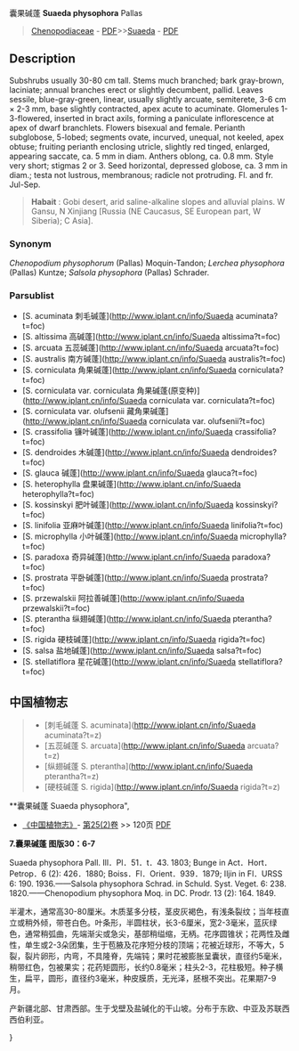 囊果碱蓬 **Suaeda physophora** Pallas

> [Chenopodiaceae](http://www.iplant.cn/info/Chenopodiaceae?t=foc) - [PDF](http://www.iplant.cn/foc/pdf/Chenopodiaceae.pdf)>>[Suaeda](http://www.iplant.cn/info/Suaeda?t=foc) - [PDF](http://www.iplant.cn/foc/pdf/Suaeda.pdf)

## Description

Subshrubs usually 30-80 cm tall. Stems much branched; bark gray-brown, laciniate; annual branches erect or slightly decumbent, pallid. Leaves sessile, blue-gray-green, linear, usually slightly arcuate, semiterete, 3-6 cm × 2-3 mm, base slightly contracted, apex acute to acuminate. Glomerules 1-3-flowered, inserted in bract axils, forming a paniculate inflorescence at apex of dwarf branchlets. Flowers bisexual and female. Perianth subglobose, 5-lobed; segments ovate, incurved, unequal, not keeled, apex obtuse; fruiting perianth enclosing utricle, slightly red tinged, enlarged, appearing saccate, ca. 5 mm in diam. Anthers oblong, ca. 0.8 mm. Style very short; stigmas 2 or 3. Seed horizontal, depressed globose, ca. 3 mm in diam.; testa not lustrous, membranous; radicle not protruding. Fl. and fr. Jul-Sep.


> **Habait** : 
> Gobi desert, arid saline-alkaline slopes and alluvial plains. W Gansu, N Xinjiang [Russia (NE Caucasus, SE European part, W Siberia); C Asia].

### Synonym
*Chenopodium* *physophorum* (Pallas) Moquin-Tandon; *Lerchea* *physophora* (Pallas) Kuntze; *Salsola* *physophora* (Pallas) Schrader.



### Parsublist

* [S.  acuminata  刺毛碱蓬](http://www.iplant.cn/info/Suaeda acuminata?t=foc)
* [S.  altissima  高碱蓬](http://www.iplant.cn/info/Suaeda altissima?t=foc)
* [S.  arcuata  五蕊碱蓬](http://www.iplant.cn/info/Suaeda arcuata?t=foc)
* [S.  australis  南方碱蓬](http://www.iplant.cn/info/Suaeda australis?t=foc)
* [S.  corniculata  角果碱蓬](http://www.iplant.cn/info/Suaeda corniculata?t=foc)
* [S.  corniculata var. corniculata  角果碱蓬(原变种)](http://www.iplant.cn/info/Suaeda corniculata var. corniculata?t=foc)
* [S.  corniculata var. olufsenii  藏角果碱蓬](http://www.iplant.cn/info/Suaeda corniculata var. olufsenii?t=foc)
* [S.  crassifolia  镰叶碱蓬](http://www.iplant.cn/info/Suaeda crassifolia?t=foc)
* [S.  dendroides  木碱蓬](http://www.iplant.cn/info/Suaeda dendroides?t=foc)
* [S.  glauca  碱蓬](http://www.iplant.cn/info/Suaeda glauca?t=foc)
* [S.  heterophylla  盘果碱蓬](http://www.iplant.cn/info/Suaeda heterophylla?t=foc)
* [S.  kossinskyi  肥叶碱蓬](http://www.iplant.cn/info/Suaeda kossinskyi?t=foc)
* [S.  linifolia  亚麻叶碱蓬](http://www.iplant.cn/info/Suaeda linifolia?t=foc)
* [S.  microphylla  小叶碱蓬](http://www.iplant.cn/info/Suaeda microphylla?t=foc)
* [S.  paradoxa  奇异碱蓬](http://www.iplant.cn/info/Suaeda paradoxa?t=foc)
* [S.  prostrata  平卧碱蓬](http://www.iplant.cn/info/Suaeda prostrata?t=foc)
* [S.  przewalskii  阿拉善碱蓬](http://www.iplant.cn/info/Suaeda przewalskii?t=foc)
* [S.  pterantha  纵翅碱蓬](http://www.iplant.cn/info/Suaeda pterantha?t=foc)
* [S.  rigida  硬枝碱蓬](http://www.iplant.cn/info/Suaeda rigida?t=foc)
* [S.  salsa  盐地碱蓬](http://www.iplant.cn/info/Suaeda salsa?t=foc)
* [S.  stellatiflora  星花碱蓬](http://www.iplant.cn/info/Suaeda stellatiflora?t=foc)


## 中国植物志

> * [刺毛碱蓬  S.  acuminata](http://www.iplant.cn/info/Suaeda acuminata?t=z)
> * [五蕊碱蓬  S.  arcuata](http://www.iplant.cn/info/Suaeda arcuata?t=z)
> * [纵翅碱蓬  S.  pterantha](http://www.iplant.cn/info/Suaeda pterantha?t=z)
> * [硬枝碱蓬  S.  rigida](http://www.iplant.cn/info/Suaeda rigida?t=z)


**囊果碱蓬 Suaeda physophora",


* [《中国植物志》](http://www.iplant.cn/frps)- [第25(2)卷](http://www.iplant.cn/frps/vol/25(2)) >> 120页 [PDF](http://www.iplant.cn/frps/pdf/25(2)/120.pdf)

**7.囊果碱蓬 图版30：6-7**

Suaeda physophora Pall. Ill．Pl．51．t．43. 1803; Bunge in Act．Hort．Petrop．6 (2): 426．1880; Boiss．Fl．Orient．939．1879; Iljin in Fl．URSS 6: 190. 1936.——Salsola physophora Schrad. in Schuld. Syst. Veget. 6: 238. 1820.——Chenopodium physophora Moq. in DC. Prodr. 13 (2): 164. 1849.

半灌木，通常高30-80厘米。木质茎多分枝，茎皮灰褐色，有浅条裂纹；当年枝直立或稍外倾，带苍白色。叶条形，半圆柱状，长3-6厘米，宽2-3毫米，蓝灰绿色，通常稍弧曲，先端渐尖或急尖，基部稍缢缩，无柄。花序圆锥状；花两性及雌性，单生或2-3朵团集，生于苞腋及花序短分枝的顶端；花被近球形，不等大，5裂，裂片卵形，内弯，不具隆脊，先端钝；果时花被膨胀呈囊状，直径约5毫米，稍带红色，包被果实；花药矩圆形，长约0.8毫米；柱头2-3，花柱极短。种子横生，扁平，圆形，直径约3毫米，种皮膜质，无光泽，胚根不突出。花果期7-9月。

产新疆北部、甘肃西部。生于戈壁及盐碱化的干山坡。分布于东欧、中亚及苏联西西伯利亚。



}